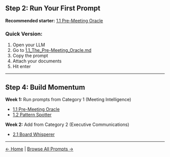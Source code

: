 ## Step 2: Run Your First Prompt

**Recommended starter:** [1.1 Pre-Meeting Oracle](https://github.com/saren-ai/genx-ai-prompts/blob/main/executive_ai_playbook/1.1_The_Pre-Meeting_Oracle.md)

### Quick Version:

1. Open your LLM
2. Go to [1.1_The_Pre-Meeting_Oracle.md](https://github.com/saren-ai/genx-ai-prompts/blob/main/executive_ai_playbook/1.1_The_Pre-Meeting_Oracle.md)
3. Copy the prompt
4. Attach your documents
5. Hit enter

---

## Step 4: Build Momentum

**Week 1:** Run prompts from Category 1 (Meeting Intelligence)
- [1.1 Pre-Meeting Oracle](https://github.com/saren-ai/genx-ai-prompts/blob/main/executive_ai_playbook/1.1_The_Pre-Meeting_Oracle.md)
- [1.2 Pattern Spotter](https://github.com/saren-ai/genx-ai-prompts/blob/main/executive_ai_playbook/1.2_The_Pattern_Spotter.md)

**Week 2:** Add from Category 2 (Executive Communications)
- [2.1 Board Whisperer](https://github.com/saren-ai/genx-ai-prompts/blob/main/executive_ai_playbook/2.1_The_Board_Whisperer.md)

---

[← Home](https://github.com/saren-ai/genx-ai-prompts/tree/main/executive_ai_playbook) | [Browse All Prompts →](https://github.com/saren-ai/genx-ai-prompts/tree/main/executive_ai_playbook#-the-20-prompts)
